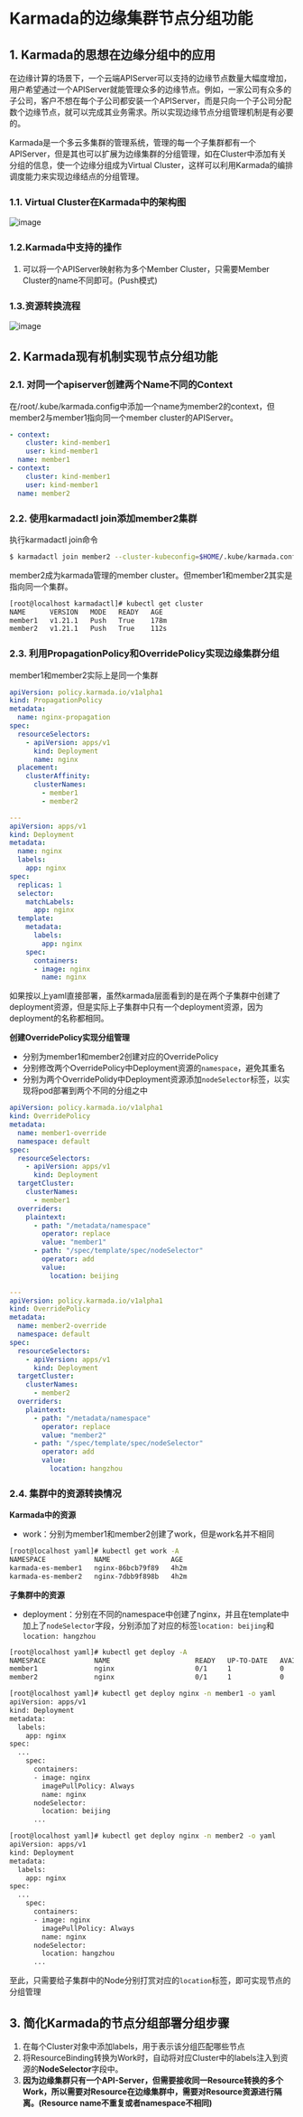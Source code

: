 # Karmada的边缘集群节点分组功能
## 1. Karmada的思想在边缘分组中的应用
在边缘计算的场景下，一个云端APIServer可以支持的边缘节点数量大幅度增加，用户希望通过一个APIServer就能管理众多的边缘节点。例如，一家公司有众多的子公司，客户不想在每个子公司都安装一个APIServer，而是只向一个子公司分配数个边缘节点，就可以完成其业务需求。所以实现边缘节点分组管理机制是有必要的。  

Karmada是一个多云多集群的管理系统，管理的每一个子集群都有一个APIServer，但是其也可以扩展为边缘集群的分组管理，如在Cluster中添加有关分组的信息，使一个边缘分组成为Virtual Cluster，这样可以利用Karmada的编排调度能力来实现边缘结点的分组管理。

### 1.1. Virtual Cluster在Karmada中的架构图
![image](https://i.bmp.ovh/imgs/2021/09/40cfa095ffc0343a.png)

### 1.2.Karmada中支持的操作
1. 可以将一个APIServer映射称为多个Member Cluster，只需要Member Cluster的name不同即可。(Push模式)

### 1.3.资源转换流程
![image](https://i.bmp.ovh/imgs/2021/09/79ac4b279da1577a.png)

## 2. Karmada现有机制实现节点分组功能
### 2.1. 对同一个apiserver创建两个Name不同的Context
在/root/.kube/karmada.config中添加一个name为member2的context，但member2与member1指向同一个member cluster的APIServer。
```yaml
- context:
    cluster: kind-member1
    user: kind-member1
  name: member1
- context:
    cluster: kind-member1
    user: kind-member1
  name: member2
```

### 2.2. 使用karmadactl join添加member2集群
执行karmadactl join命令
```bash
$ karmadactl join member2 --cluster-kubeconfig=$HOME/.kube/karmada.config
```
member2成为karmada管理的member cluster。但member1和member2其实是指向同一个集群。
```bash
[root@localhost karmadactl]# kubectl get cluster
NAME      VERSION   MODE   READY   AGE
member1   v1.21.1   Push   True    178m
member2   v1.21.1   Push   True    112s
```

### 2.3. 利用PropagationPolicy和OverridePolicy实现边缘集群分组
member1和member2实际上是同一个集群
```yaml
apiVersion: policy.karmada.io/v1alpha1
kind: PropagationPolicy
metadata:
  name: nginx-propagation
spec:
  resourceSelectors:
    - apiVersion: apps/v1
      kind: Deployment
      name: nginx
  placement:
    clusterAffinity:
      clusterNames:
        - member1
        - member2

---
apiVersion: apps/v1
kind: Deployment
metadata:
  name: nginx
  labels:
    app: nginx
spec:
  replicas: 1
  selector:
    matchLabels:
      app: nginx
  template:
    metadata:
      labels:
        app: nginx
    spec:
      containers:
      - image: nginx
        name: nginx
```

如果按以上yaml直接部署，虽然karmada层面看到的是在两个子集群中创建了deployment资源，但是实际上子集群中只有一个deployment资源，因为deployment的名称都相同。

**创建OverridePolicy实现分组管理**

- 分别为member1和member2创建对应的OverridePolicy
- 分别修改两个OverridePolicy中Deployment资源的`namespace`，避免其重名
- 分别为两个OverridePolidy中Deployment资源添加`nodeSelector`标签，以实现将pod部署到两个不同的分组之中

```yaml
apiVersion: policy.karmada.io/v1alpha1
kind: OverridePolicy
metadata:
  name: member1-override
  namespace: default
spec:
  resourceSelectors:
    - apiVersion: apps/v1
      kind: Deployment
  targetCluster:
    clusterNames:
      - member1
  overriders:
    plaintext:
      - path: "/metadata/namespace"
        operator: replace
        value: "member1"
      - path: "/spec/template/spec/nodeSelector"
        operator: add
        value:
          location: beijing

---
apiVersion: policy.karmada.io/v1alpha1
kind: OverridePolicy
metadata:
  name: member2-override
  namespace: default
spec:
  resourceSelectors:
    - apiVersion: apps/v1
      kind: Deployment
  targetCluster:
    clusterNames:
      - member2
  overriders:
    plaintext:
      - path: "/metadata/namespace"
        operator: replace
        value: "member2"
      - path: "/spec/template/spec/nodeSelector"
        operator: add
        value:
          location: hangzhou
```

### 2.4. 集群中的资源转换情况
**Karmada中的资源**
- work：分别为member1和member2创建了work，但是work名并不相同
```bash
[root@localhost yaml]# kubectl get work -A
NAMESPACE            NAME               AGE
karmada-es-member1   nginx-86bcb79f89   4h2m
karmada-es-member2   nginx-7dbb9f898b   4h2m
```

**子集群中的资源**
- deployment：分别在不同的namespace中创建了nginx，并且在template中加上了`nodeSelector`字段，分别添加了对应的标签`location: beijing`和`location: hangzhou`
```bash
[root@localhost yaml]# kubectl get deploy -A
NAMESPACE            NAME                     READY   UP-TO-DATE   AVAILABLE   AGE
member1              nginx                    0/1     1            0           4h8m
member2              nginx                    0/1     1            0           4h8m
```
```bash
[root@localhost yaml]# kubectl get deploy nginx -n member1 -o yaml
apiVersion: apps/v1
kind: Deployment
metadata:
  labels:
    app: nginx
spec:
  ...
    spec:
      containers:
      - image: nginx
        imagePullPolicy: Always
        name: nginx
      nodeSelector:
        location: beijing
      ...

[root@localhost yaml]# kubectl get deploy nginx -n member2 -o yaml
apiVersion: apps/v1
kind: Deployment
metadata:
  labels:
    app: nginx
spec:
  ...
    spec:
      containers:
      - image: nginx
        imagePullPolicy: Always
        name: nginx
      nodeSelector:
        location: hangzhou
      ...
```

至此，只需要给子集群中的Node分别打赏对应的`location`标签，即可实现节点的分组管理


## 3. 简化Karmada的节点分组部署分组步骤
1. 在每个Cluster对象中添加labels，用于表示该分组匹配哪些节点
2. 将ResourceBinding转换为Work时，自动将对应Cluster中的labels注入到资源的**NodeSelector**字段中。
3. **因为边缘集群只有一个API-Server，但需要接收同一Resource转换的多个Work，所以需要对Resource在边缘集群中，需要对Resource资源进行隔离。(Resource name不重复或者namespace不相同)**